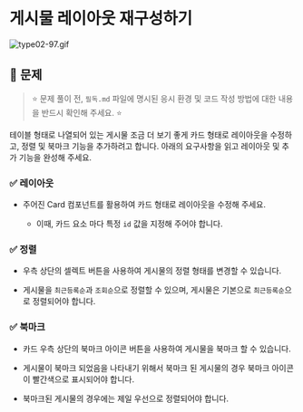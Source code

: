 # 게시물 레이아웃 재구성하기

![type02-97.gif](https://grepp-programmers.s3.ap-northeast-2.amazonaws.com/files/production/a89c6cce-d444-4ba3-b14e-59b836a30577/type02-97.gif)

## 📌 문제

> ⭐️ 문제 풀이 전, `필독.md` 파일에 명시된 응시 환경 및 코드 작성 방법에 대한 내용을 반드시 확인해 주세요. ⭐️

테이블 형태로 나열되어 있는 게시물 조금 더 보기 좋게 카드 형태로 레이아웃을 수정하고, 정렬 및 북마크 기능을 추가하려고 합니다. 아래의 요구사항을 읽고 레이아웃 및 추가 기능을 완성해 주세요.

### ✅ 레이아웃

- 주어진 Card 컴포넌트를 활용하여 카드 형태로 레이아웃을 수정해 주세요.

  - 이때, 카드 요소 마다 특정 `id` 값을 지정해 주어야 합니다.

### ✅ 정렬

- 우측 상단의 셀렉트 버튼을 사용하여 게시물의 정렬 형태를 변경할 수 있습니다.

- 게시물을 `최근등록순`과 `조회순`으로 정렬할 수 있으며, 게시물은 기본으로 `최근등록순`으로 정렬되어야 합니다.

### ✅ 북마크

- 카드 우측 상단의 북마크 아이콘 버튼을 사용하여 게시물을 북마크 할 수 있습니다.

- 게시물이 북마크 되었음을 나타내기 위해서 북마크 된 게시물의 경우 북마크 아이콘이 빨간색으로 표시되어야 합니다.

- 북마크된 게시물의 경우에는 제일 우선으로 정렬되어야 합니다.
